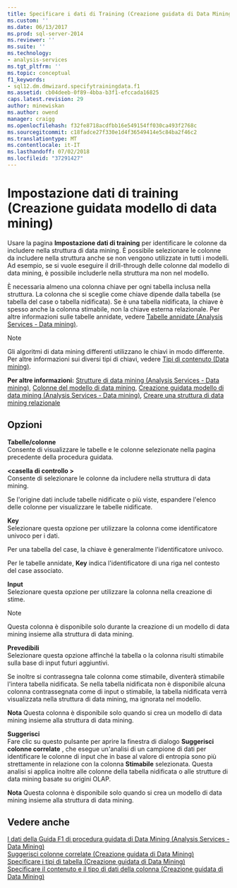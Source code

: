 ```yaml
---
title: Specificare i dati di Training (Creazione guidata di Data Mining dati) | Microsoft Docs
ms.custom: ''
ms.date: 06/13/2017
ms.prod: sql-server-2014
ms.reviewer: ''
ms.suite: ''
ms.technology:
- analysis-services
ms.tgt_pltfrm: ''
ms.topic: conceptual
f1_keywords:
- sql12.dm.dmwizard.specifytrainingdata.f1
ms.assetid: cb04deeb-0f89-4bba-b3f1-efccada16825
caps.latest.revision: 29
author: minewiskan
ms.author: owend
manager: craigg
ms.openlocfilehash: f32fe8718acdfbb16e549154ff030ca493f2768c
ms.sourcegitcommit: c18fadce27f330e1d4f36549414e5c84ba2f46c2
ms.translationtype: MT
ms.contentlocale: it-IT
ms.lasthandoff: 07/02/2018
ms.locfileid: "37291427"
---
```

# <a name="specify-the-training-data-data-mining-wizard"></a>Impostazione dati di training (Creazione guidata modello di data mining)
  Usare la pagina **Impostazione dati di training** per identificare le colonne da includere nella struttura di data mining. È possibile selezionare le colonne da includere nella struttura anche se non vengono utilizzate in tutti i modelli. Ad esempio, se si vuole eseguire il drill-through delle colonne dal modello di data mining, è possibile includerle nella struttura ma non nel modello.  
  
 È necessaria almeno una colonna chiave per ogni tabella inclusa nella struttura. La colonna che si sceglie come chiave dipende dalla tabella (se tabella del case o tabella nidificata). Se è una tabella nidificata, la chiave è spesso anche la colonna stimabile, non la chiave esterna relazionale. Per altre informazioni sulle tabelle annidate, vedere [Tabelle annidate &#40;Analysis Services - Data mining&#41;](data-mining/nested-tables-analysis-services-data-mining.md).  
  
> [!NOTE]  
>  Gli algoritmi di data mining differenti utilizzano le chiavi in modo differente. Per altre informazioni sui diversi tipi di chiavi, vedere [Tipi di contenuto &#40;Data mining&#41;](data-mining/content-types-data-mining.md).  
  
 **Per altre informazioni:** [Strutture di data mining &#40;Analysis Services - Data mining&#41;](data-mining/mining-structures-analysis-services-data-mining.md), [Colonne del modello di data mining](data-mining/mining-model-columns.md), [Creazione guidata modello di data mining &#40;Analysis Services - Data mining&#41;](data-mining/data-mining-wizard-analysis-services-data-mining.md), [Creare una struttura di data mining relazionale](data-mining/create-a-relational-mining-structure.md)  
  
## <a name="options"></a>Opzioni  
 **Tabelle/colonne**  
 Consente di visualizzare le tabelle e le colonne selezionate nella pagina precedente della procedura guidata.  
  
 **\<casella di controllo >**  
 Consente di selezionare le colonne da includere nella struttura di data mining.  
  
 Se l'origine dati include tabelle nidificate o più viste, espandere l'elenco delle colonne per visualizzare le tabelle nidificate.  
  
 **Key**  
 Selezionare questa opzione per utilizzare la colonna come identificatore univoco per i dati.  
  
 Per una tabella del case, la chiave è generalmente l'identificatore univoco.  
  
 Per le tabelle annidate, **Key** indica l'identificatore di una riga nel contesto del case associato.  
  
 **Input**  
 Selezionare questa opzione per utilizzare la colonna nella creazione di stime.  
  
> [!NOTE]  
>  Questa colonna è disponibile solo durante la creazione di un modello di data mining insieme alla struttura di data mining.  
  
 **Prevedibili**  
 Selezionare questa opzione affinché la tabella o la colonna risulti stimabile sulla base di input futuri aggiuntivi.  
  
 Se inoltre si contrassegna tale colonna come stimabile, diventerà stimabile l'intera tabella nidificata. Se nella tabella nidificata non è disponibile alcuna colonna contrassegnata come di input o stimabile, la tabella nidificata verrà visualizzata nella struttura di data mining, ma ignorata nel modello.  
  
 **Nota** Questa colonna è disponibile solo quando si crea un modello di data mining insieme alla struttura di data mining.  
  
 **Suggerisci**  
 Fare clic su questo pulsante per aprire la finestra di dialogo **Suggerisci colonne correlate** , che esegue un'analisi di un campione di dati per identificare le colonne di input che in base al valore di entropia sono più strettamente in relazione con la colonna **Stimabile** selezionata. Questa analisi si applica inoltre alle colonne della tabella nidificata o alle strutture di data mining basate su origini OLAP.  
  
 **Nota** Questa colonna è disponibile solo quando si crea un modello di data mining insieme alla struttura di data mining.  
  
## <a name="see-also"></a>Vedere anche  
 [I dati della Guida F1 di procedura guidata di Data Mining &#40;Analysis Services - Data Mining&#41;](data-mining-wizard-f1-help-analysis-services-data-mining.md)   
 [Suggerisci colonne correlate &#40;Creazione guidata di Data Mining&#41;](suggest-related-columns-data-mining-wizard.md)   
 [Specificare i tipi di tabella &#40;Creazione guidata di Data Mining&#41;](specify-table-types-data-mining-wizard.md)   
 [Specificare il contenuto e il tipo di dati della colonna &#40;Creazione guidata di Data Mining&#41;](specify-the-column-s-content-and-data-type-data-mining-wizard.md)  
  
  
